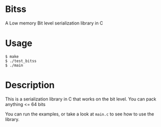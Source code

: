 # Bitss
A Low memory Bit level serialization library in C

# Usage
```
$ make
$ ./test_bitss
$ ./main
```

# Description
This is a serialization library in C that works on the bit level. You can pack anything <= 64 bits

You can run the examples, or take a look at `main.c` to see how to use the library.
